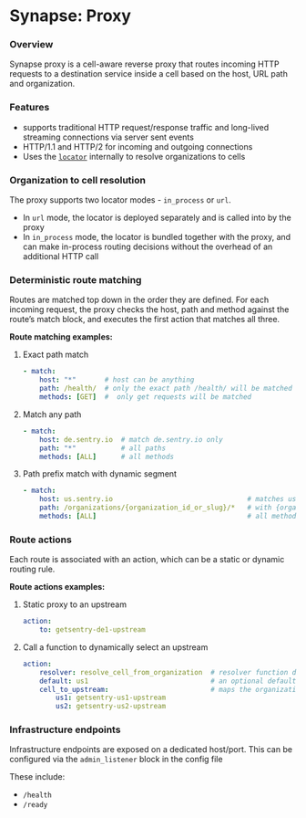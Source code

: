 # Synapse: Proxy

### Overview
Synapse proxy is a cell-aware reverse proxy that routes incoming HTTP requests to a destination service inside a cell based on the host, URL path and organization.

### Features

- supports traditional HTTP request/response traffic and long-lived streaming connections via server sent events
- HTTP/1.1 and HTTP/2 for incoming and outgoing connections
- Uses the [`locator`](locator/README.md) internally to resolve organizations to cells

### Organization to cell resolution

The proxy supports two locator modes - `in_process` or `url`.
- In `url` mode, the locator is deployed separately and is called into by the proxy
- In `in_process` mode, the locator is bundled together with the proxy, and can make in-process routing decisions without the overhead of an additional HTTP call


### Deterministic route matching

Routes are matched top down in the order they are defined. For each incoming request, the proxy checks the host, path and method against the route’s match block, and executes the first action that matches all three.

**Route matching examples:**

1. Exact path match
    ```yaml
    - match:
        host: "*"       # host can be anything
        path: /health/  # only the exact path /health/ will be matched
        methods: [GET]  #  only get requests will be matched
    ```

2. Match any path
    ```yaml
    - match:
        host: de.sentry.io  # match de.sentry.io only
        path: "*"           # all paths
        methods: [ALL]      # all methods
    ```

3. Path prefix match with dynamic segment
    ```yaml
    - match:
        host: us.sentry.io                                 # matches us.sentry.io only
        path: /organizations/{organization_id_or_slug}/*   # with {organization_id_or_slug} dynamic segment and trailing wildcard
        methods: [ALL]                                     # all methods
    ```

### Route actions

Each route is associated with an action, which can be a static or dynamic routing rule.


**Route actions examples:**

1. Static proxy to an upstream
    ```yaml
    action:
        to: getsentry-de1-upstream
    ```

2. Call a function to dynamically select an upstream
    ```yaml
    action:
        resolver: resolve_cell_from_organization  # resolver function defines how a request is mapped to a cell
        default: us1                              # an optional default cell can be provider
        cell_to_upstream:                         # maps the organization's cell to a specific upstream service (e.g. getsentry, conduit, etc)
            us1: getsentry-us1-upstream
            us2: getsentry-us2-upstream
    ```


### Infrastructure endpoints

Infrastructure endpoints are exposed on a dedicated host/port. This can be configured via the `admin_listener` block in the config file

These include:
- `/health`
- `/ready`
